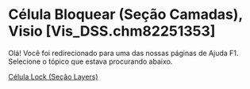 
# Célula Bloquear (Seção Camadas), Visio [Vis_DSS.chm82251353]

Olá! Você foi redirecionado para uma das nossas páginas de Ajuda F1. Selecione o tópico que estava procurando abaixo.

[Célula Lock (Seção Layers)](http://msdn.microsoft.com/library/47bb268f-acdd-7369-716c-bd51a32b8a49%28Office.15%29.aspx)
